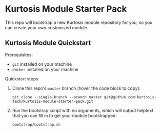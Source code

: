 Kurtosis Module Starter Pack
============================
This repo will bootstrap a new Kurtosis module repository for you, so you can create your own customized module.

Kurtosis Module Quickstart
--------------------------
Prerequisites:
* `git` installed on your machine
* `docker` installed on your machine

Quickstart steps:
1. Clone this repo's `master` branch (hover the code block to copy):
    ```
    git clone --single-branch --branch master git@github.com:kurtosis-tech/kurtosis-module-starter-pack.git
    ```
1. Run the bootstrap script with no arguments, which will output helptext that you can fill in to get your module bootstrapped:
    ```
    bootstrap/bootstrap.sh
    ```

   
